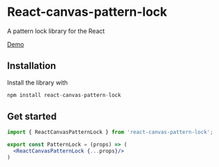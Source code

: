 # React-canvas-pattern-lock

A pattern lock library for the React

[Demo](https://core-ds.github.io/core-components/master/?path=/docs/patternlock--pattern-lock)

## Installation
Install the library with
```jsx
npm install react-canvas-pattern-lock
```

## Get started

```jsx
import { ReactCanvasPatternLock } from 'react-canvas-pattern-lock';

export const PatternLock = (props) => (
  <ReactCanvasPatternLock {...props}/>
)
```
